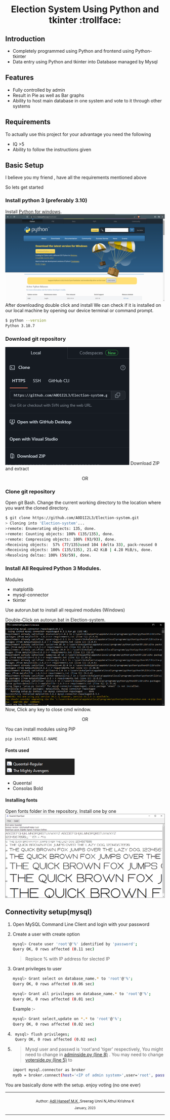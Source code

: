 
<div align="center">

  <h1> Election System Using Python and tkinter :trollface:</h1>

</div>



## Introduction 

 - Completely programmed using Python and frontend using Python-tkinter
 - Data entry using Python and tkinter into Database managed by Mysql
  
## Features
- Fully controlled by admin 
- Result in Pie as well as Bar graphs
- Ability to host main database in one system and vote to it through other systems
  
## Requirements
  To actually use this project for your advantage you need the following
  - IQ >5
  - Ability to follow the instructions given

## Basic Setup
I believe you my friend , have all the requirements mentioned above

So lets get started 

### Install python 3 (preferably 3.10)
 Install [Python for windows](https://www.python.org/downloads/).
![Python download](assets/download_python.png)
After downloading double click and install
We can check if it is installed on our local machine by opening our device terminal or command prompt.
```sh
$ python --version
Python 3.10.7
```

### Download git repository

![Download repository](assets/download_repo.png)
Download ZIP and extract 

<div align="center">
OR</div>

### Clone git repository

Open git Bash.
Change the current working directory to the location where you want the cloned directory.

```sh
$ git clone https://github.com/A0D1I2L3/Election-system.git
> Cloning into 'Election-system'...
>remote: Enumerating objects: 135, done.
>remote: Counting objects: 100% (135/135), done.
>remote: Compressing objects: 100% (93/93), done.
>Receiving objects:  57% (77/135)used 104 (delta 33), pack-reused 0
>Receiving objects: 100% (135/135), 21.42 KiB | 4.28 MiB/s, done.
>Resolving deltas: 100% (59/59), done.
```

### Install All Required Python 3 Modules.

Modules

  - matplotlib
  - mysql-connector
  - tkinter

Use autorun.bat to install all required modules (Windows)

Double-Click on autorun.bat in Election-system.
![autorun install](assets/running_autorun.png)
Now, Click any key to close cmd window.


<div align="center">

OR

</div>

You can install modules using PIP
```
pip install MODULE-NAME
```


#### Fonts used
![Fonts](assets/fonts.png)
- Queental
- Consolas Bold

#### Installing fonts

Open fonts folder in the repository.
Install one by one
![installing fonts](assets/installing_fonts.png)

## Connectivity setup(mysql)

1. Open MySQL  Command Line Client and login with your password
2. Create a user with create option
    ```sh
    mysql> Create user 'root'@'%' identified by 'password';
    Query OK, 0 rows affected (0.11 sec)
    ```
    >Replace % with IP address for slected  IP
3. Grant privileges to user
    ```sh
    mysql> Grant select on database_name.* to 'root'@'%';
    Query OK, 0 rows affected (0.06 sec)
    ```
    ```sh
    mysql> Grant all privileges on database_name.* to 'root'@'%';
    Query OK, 0 rows affected (0.01 sec)
    ```
    Example :-
    ```sh
    mysql> Grant select,update on *.* to 'root'@'%';
    Query OK, 0 rows affected (0.02 sec)
    ```
4. ```sh
    mysql> flush privileges;
    Query OK, 0 rows affected (0.02 sec)
    ```
5. >Mysql user and passwd is 'root'and 'tiger' respectively, You might need to change in [adminside.py (line 8)](adminside.py) . You may need to change [voterside.py (line 5)](voterside.py) to
   
    
    ```sh
    import mysql.connector as broker
    mydb = broker.connect(host='<IP of admin system>',user='root', password='<yourpassword>')
    ```

You are basically done with the setup. enjoy voting (no one ever)

---

<div align=center>
<sub>Author: <a href='https://github.com/A0D1I2L3'>Adil Haneef M.K </a>,Sreerag Unni N,Athul Krishna K</a><br>    
<small>January, 2023</small> </sub>

</div>

----